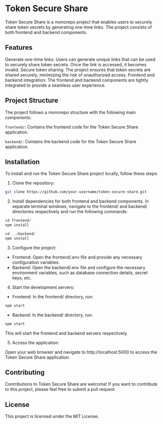 # Token Secure Share

Token Secure Share is a monorepo project that enables users to securely share token secrets by generating one-time links. The project consists of both frontend and backend components.

## Features
Generate one-time links: Users can generate unique links that can be used to securely share token secrets. Once the link is accessed, it becomes invalid.
Secure token sharing: The project ensures that token secrets are shared securely, minimizing the risk of unauthorized access.
Frontend and backend integration: The frontend and backend components are tightly integrated to provide a seamless user experience.

## Project Structure
The project follows a monorepo structure with the following main components:

`frontend/`: Contains the frontend code for the Token Secure Share application.

`backend/`: Contains the backend code for the Token Secure Share application.

## Installation
To install and run the Token Secure Share project locally, follow these steps:

1. Clone the repository:

```bash
git clone https://github.com/your-username/token-secure-share.git
```

2. Install dependencies for both frontend and backend components. In separate terminal windows, 
navigate to the frontend/ and backend/ directories respectively and run the following commands:

```javascript
cd frontend/
npm install

cd ../backend/
npm install
```

3. Configure the project:

- Frontend: Open the frontend/.env file and provide any necessary configuration variables.
- Backend: Open the backend/.env file and configure the necessary environment variables, such as database connection details, secret keys, etc.

4. Start the development servers:

- Frontend: In the frontend/ directory, run:


```javascript
npm start
```

- Backend: In the backend/ directory, run:

```javascript
npm start
```

This will start the frontend and backend servers respectively.

5. Access the application:

Open your web browser and navigate to http://localhost:5000 to access the Token Secure Share application.

## Contributing
Contributions to Token Secure Share are welcome! If you want to contribute to this project, please feel free to submit a pull request.

## License
This project is licensed under the MIT License.




